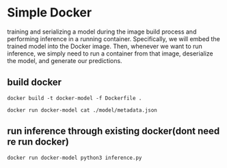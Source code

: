 # Simple Docker
training and serializing a model during the image build process and performing inference in a running container. Specifically, we will embed the trained model into the Docker image. Then, whenever we want to run inference, we simply need to run a container from that image, deserialize the model, and generate our predictions.

## build docker

    docker build -t docker-model -f Dockerfile .  

    docker run docker-model cat ./model/metadata.json   

## run inference through existing docker(dont need re run docker)

    docker run docker-model python3 inference.py